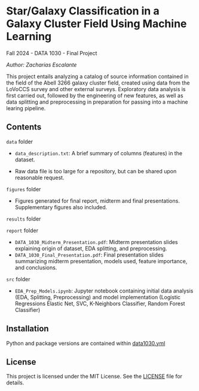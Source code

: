 # Star/Galaxy Classification in a Galaxy Cluster Field Using Machine Learning
Fall 2024 - DATA 1030 - Final Project

_Author: Zacharias Escalante_

This project entails analyzing a catalog of source information contained in the field of the Abell 3266 galaxy cluster field, created using data from the LoVoCCS survey and other external surveys. Exploratory data analysis is first carried out, followed by the engineering of new features, as well as data splitting and preprocessing in preparation for passing into a machine learing pipeline.

## Contents

`data` folder

* `data_description.txt`: A brief summary of columns (features) in the dataset.

* Raw data file is too large for a repository, but can be shared upon reasonable request.

`figures` folder

* Figures generated for final report, midterm and final presentations. Supplementary figures also included.

`results` folder

`report` folder

* `DATA_1030_Midterm_Presentation.pdf`: Midterm presentation slides explaining origin of dataset, EDA splitting, and preprocessing.
* `DATA_1030_Final_Presentation.pdf`: Final presentation slides summarizing midterm presentation, models used, feature importance, and conclusions.

`src` folder

* `EDA_Prep_Models.ipynb`: Jupyter notebook containing initial data analysis (EDA, Splitting, Preprocessing) and model implementation (Logistic Regressions Elastic Net, SVC, K-Neighbors Classifier, Random Forest Classifier)


## Installation

Python and package versions are contained within [data1030.yml](data1030.yml)


## License

This project is licensed under the MIT License. See the [LICENSE](LICENSE.txt) file for details.
